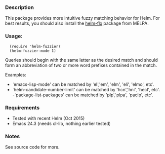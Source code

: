 ### Description

This package provides more intuitive fuzzy matching behavior for Helm.
For best results, you should also install the [helm-flx](https://github.com/PythonNut/helm-flx)
package from MELPA.

### Usage:

```elisp
  (require 'helm-fuzzier)
  (helm-fuzzier-mode 1)
```

Queries should begin with the same letter as the desired match and
should form an abbreviation of two or more word prefixes contained
in the match.

Examples:

- 'emacs-lisp-mode' can be matched by 'el','em', 'elm', 'eli', 'elmo', etc'.
- 'helm-candidate-number-limit' can be matched by 'hcn','hnl', 'hecl', etc'.
-'package-list-packages' can be matched by 'plp','plpa', 'paclp', etc'.

### Requirements

- Tested with recent Helm (Oct 2015)
- Emacs 24.3 (needs cl-lib, nothing earlier tested)

### Notes

See source code for more.
